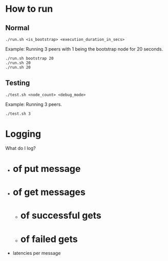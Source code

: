 # How to run
## Normal
```shell
./run.sh <is_bootstrap> <execution_duration_in_secs>
```

Example:
Running 3 peers with 1 being the bootstrap node for 20 seconds.
```shell
./run.sh bootstrap 20
./run.sh 20
./run.sh 20
```

## Testing
```shell
./test.sh <node_count> <debug_mode>
```

Example: 
Running 3 peers.
```shell
./test.sh 3
```

# Logging
What do I log?
- # of put message
- # of get messages
    - # of successful gets
    - # of failed gets
- latencies per message